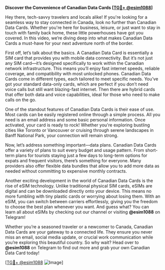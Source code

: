 **Discover the Convenience of Canadian Data Cards [[TG💪+ @esim1088](https://t.me/s/esim1088)]**

Hey there, tech-savvy travelers and locals alike! If you're looking for a seamless way to stay connected in Canada, look no further than Canadian Data Cards. Whether you're here for business, leisure, or just want to stay in touch with family back home, these little powerhouses have got you covered. In this video, we’re diving deep into what makes Canadian Data Cards a must-have for your next adventure north of the border.

First off, let’s talk about the basics. A Canadian Data Card is essentially a SIM card that provides you with mobile data connectivity. But it’s not just any SIM card—it’s designed specifically to work within the Canadian network infrastructure. This means you’ll enjoy fast internet speeds, reliable coverage, and compatibility with most unlocked phones. Canadian Data Cards come in different types, each tailored to meet specific needs. You’ve got your standard data-only cards, which are perfect if you don’t need voice calls but still want blazing-fast internet. Then there are hybrid cards that offer both data and voice capabilities, ideal for those who need to make calls on the go.

One of the standout features of Canadian Data Cards is their ease of use. Most cards can be easily registered online through a simple process. All you need is an email address and some basic personal information. Once activated, your card is ready to rock! Whether you're exploring bustling cities like Toronto or Vancouver or cruising through serene landscapes in Banff National Park, your connection will remain strong.

Now, let’s address something important—data plans. Canadian Data Cards offer a variety of plans to suit every budget and usage pattern. From short-term plans for tourists staying just a few days to long-term options for expats and frequent visitors, there’s something for everyone. Many providers also offer flexible data bundles that allow you to add more data as needed without committing to expensive monthly contracts.

Another exciting development in the world of Canadian Data Cards is the rise of eSIM technology. Unlike traditional physical SIM cards, eSIMs are digital and can be downloaded directly onto your device. This means no more fumbling with tiny plastic cards or worrying about losing them. With an eSIM, you can switch between carriers effortlessly, giving you the freedom to choose the best plan whenever you want. And guess what? You can learn all about eSIMs by checking out our channel or visiting **@esim1088** on Telegram!

Whether you’re a seasoned traveler or a newcomer to Canada, Canadian Data Cards are your gateway to a connected life. They ensure you never miss an email, social media update, or crucial work communication while you’re exploring this beautiful country. So why wait? Head over to **@esim1088** on Telegram to find out more and grab your own Canadian Data Card today!

[[TG💪+ @esim1088](https://t.me/s/esim1088) ![Image](https://i.postimg.cc/Y0z9fWf4/image.png)]